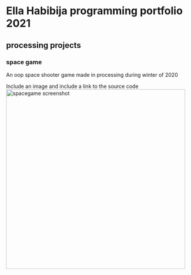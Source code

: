 # Ella Habibija programming portfolio 2021

## processing projects

### space game

An oop space shooter game made in processing during winter of 2020

Include an image and include a link to the source code 
<img width="487" alt="spacegame screenshot" src="https://user-images.githubusercontent.com/81187825/112046456-ad1d1000-8b11-11eb-99b7-70fe890d632f.png">
